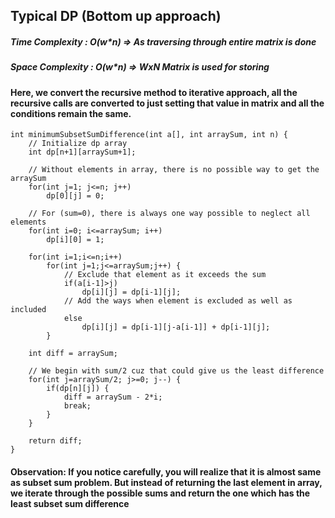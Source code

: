 ## Typical DP (Bottom up approach)
##### Time Complexity  :  O(w*n)  => As traversing through entire matrix is done
##### Space Complexity :  O(w*n)  => WxN Matrix is used for storing

####    Here, we convert the recursive method to iterative approach, all the recursive calls are converted to just setting that value in matrix and all the conditions remain the same.

```
int minimumSubsetSumDifference(int a[], int arraySum, int n) {
    // Initialize dp array
    int dp[n+1][arraySum+1];

    // Without elements in array, there is no possible way to get the arraySum
    for(int j=1; j<=n; j++)
        dp[0][j] = 0;

    // For (sum=0), there is always one way possible to neglect all elements
    for(int i=0; i<=arraySum; i++)
        dp[i][0] = 1;        
    
    for(int i=1;i<=n;i++)
        for(int j=1;j<=arraySum;j++) {
            // Exclude that element as it exceeds the sum
            if(a[i-1]>j)
                dp[i][j] = dp[i-1][j];
            // Add the ways when element is excluded as well as included
            else
                dp[i][j] = dp[i-1][j-a[i-1]] + dp[i-1][j];
        }
    
    int diff = arraySum;

    // We begin with sum/2 cuz that could give us the least difference
    for(int j=arraySum/2; j>=0; j--) {
        if(dp[n][j]) {
            diff = arraySum - 2*i;
            break;
        }
    }

    return diff;
}
```

#### Observation: If you notice carefully, you will realize that it is almost same as subset sum problem. But instead of returning the last element in array, we iterate through the possible sums and return the one which has the least subset sum difference
